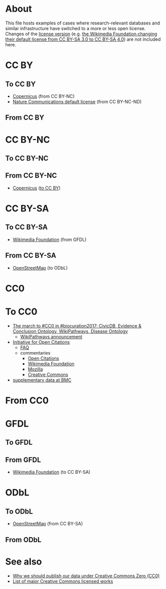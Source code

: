# About

This file hosts examples of cases where research-relevant databases and similar infrastructure have switched to a more or less open license. Changes of the [license version](https://wiki.creativecommons.org/wiki/License_Versions) (e.g. [the Wikimedia Foundation changing their default license from CC BY-SA 3.0 to CC BY-SA 4.0](https://meta.wikimedia.org/wiki/Terms_of_use/Creative_Commons_4.0)) are not included here.

# CC BY

## To CC BY

* [Copernicus](http://www.electronic-earth.net/license_and_copyright_agreement_until_10_dec_2007.html) (from CC BY-NC)
* [Nature Communications default license](http://www.the-scientist.com/?articles.view/articleNo/41072/title/Nature-Communications-Goes-OA/) (from CC BY-NC-ND)

## From CC BY

# CC BY-NC

## To CC BY-NC

## From CC BY-NC

* [Copernicus](http://www.electronic-earth.net/license_and_copyright_agreement_until_10_dec_2007.html) ([to CC BY](http://www.electronic-earth.net/license_and_copyright.html))

# CC BY-SA

## To CC BY-SA

* [Wikimedia Foundation](https://meta.wikimedia.org/wiki/Licensing_update) (from GFDL)

## From CC BY-SA

* [OpenStreetMap](https://wiki.osmfoundation.org/wiki/Licence/Historic/We_Are_Changing_The_License) (to ODbL)

# CC0

# To CC0

* [The march to #CC0 in #biocuration2017: CivicDB, Evidence & Conclusion Ontology, WikiPathways, Disease Ontology](https://twitter.com/bgood/status/846795569884360704)
  - [WikiPathways announcement](http://wikipathways.org/index.php/WikiPathways:CC0_Announcement)
* [Initiative for Open Citations](https://i4oc.org/)
  - [FAQ](https://i4oc.org/#faqs)
  - commentaries
    - [Open Citations](https://opencitations.wordpress.com/2017/04/06/the-initiative-for-open-citations/)
    - [Wikimedia Foundation](https://blog.wikimedia.org/2017/04/06/initiative-for-open-citations/)
    - [Mozilla](https://blog.mozilla.org/blog/2017/04/06/time-open-citations/)
    - [Creative Commons](https://creativecommons.org/2017/04/06/global-coalition-pushes-unrestricted-sharing-scholarly-citation-data/)
* [supplementary data at BMC](https://creativecommons.org/2013/12/18/biomed-central-moves-to-cc-by-4-0-along-with-cc0-for-data/) 

# From CC0

# GFDL

## To GFDL

## From GFDL

* [Wikimedia Foundation](https://meta.wikimedia.org/wiki/Licensing_update) (to CC BY-SA)

# ODbL

## To ODbL

* [OpenStreetMap](https://wiki.osmfoundation.org/wiki/Licence/Historic/We_Are_Changing_The_License) (from CC BY-SA)

## From ODbL

# See also

* [Why we should publish our data under Creative Commons Zero (CC0)](http://www.canadensys.net/2012/why-we-should-publish-our-data-under-cc0)
* [List of major Creative Commons licensed works](https://en.wikipedia.org/wiki/List_of_major_Creative_Commons_licensed_works)

